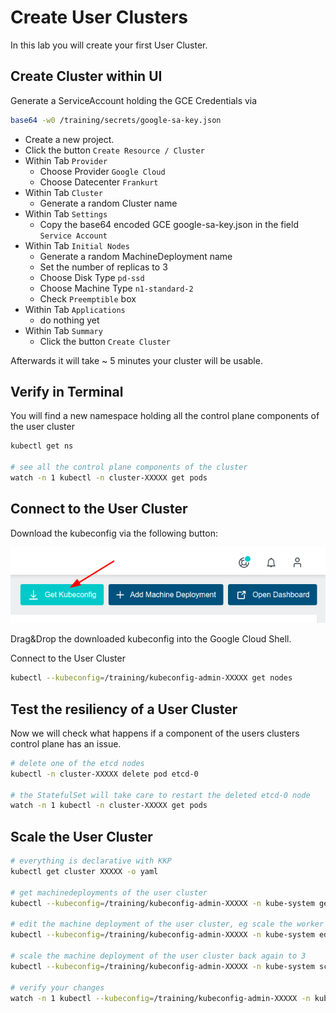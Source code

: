 # Create User Clusters

In this lab you will create your first User Cluster.

## Create Cluster within UI

Generate a ServiceAccount holding the GCE Credentials via

```bash
base64 -w0 /training/secrets/google-sa-key.json
```

- Create a new project.
- Click the button `Create Resource / Cluster`
- Within Tab `Provider`
  - Choose Provider `Google Cloud`
  - Choose Datecenter `Frankurt`
- Within Tab `Cluster`
  - Generate a random Cluster name
- Within Tab `Settings`
  - Copy the base64 encoded GCE google-sa-key.json in the field `Service Account`
- Within Tab `Initial Nodes`
  - Generate a random MachineDeployment name
  - Set the number of replicas to 3
  - Choose Disk Type `pd-ssd`
  - Choose Machine Type `n1-standard-2`
  - Check `Preemptible` box
- Within Tab `Applications`
  - do nothing yet
- Within Tab `Summary`
  - Click the button `Create Cluster`

Afterwards it will take ~ 5 minutes your cluster will be usable.

## Verify in Terminal

You will find a new namespace holding all the control plane components of the user cluster

```bash
kubectl get ns

# see all the control plane components of the cluster
watch -n 1 kubectl -n cluster-XXXXX get pods
```

## Connect to the User Cluster

Download the kubeconfig via the following button:

![](../img/get_kubeconfig.png)

Drag&Drop the downloaded kubeconfig into the Google Cloud Shell.

Connect to the User Cluster

```bash
kubectl --kubeconfig=/training/kubeconfig-admin-XXXXX get nodes
```

## Test the resiliency of a User Cluster

Now we will check what happens if a component of the users clusters control plane has an issue.

```bash
# delete one of the etcd nodes
kubectl -n cluster-XXXXX delete pod etcd-0

# the StatefulSet will take care to restart the deleted etcd-0 node
watch -n 1 kubectl -n cluster-XXXXX get pods
```

## Scale the User Cluster

```bash
# everything is declarative with KKP
kubectl get cluster XXXXX -o yaml

# get machinedeployments of the user cluster
kubectl --kubeconfig=/training/kubeconfig-admin-XXXXX -n kube-system get machinedeployment

# edit the machine deployment of the user cluster, eg scale the worker nodes to 1 replica
kubectl --kubeconfig=/training/kubeconfig-admin-XXXXX -n kube-system edit md MD-NAME

# scale the machine deployment of the user cluster back again to 3
kubectl --kubeconfig=/training/kubeconfig-admin-XXXXX -n kube-system scale md MD-NAME --replicas 3

# verify your changes
watch -n 1 kubectl --kubeconfig=/training/kubeconfig-admin-XXXXX -n kube-system get md,ms,machine,nodes
```
